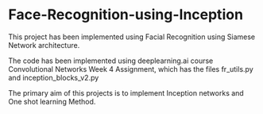 # Face-Recognition-using-Inception

This project has been implemented using Facial Recognition using Siamese Network architecture. 


The code has been implemented using deeplearning.ai course Convolutional Networks Week 4 Assignment, which has the files fr_utils.py and inception_blocks_v2.py

The primary aim of this projects is to implement Inception networks and One shot learning Method.
